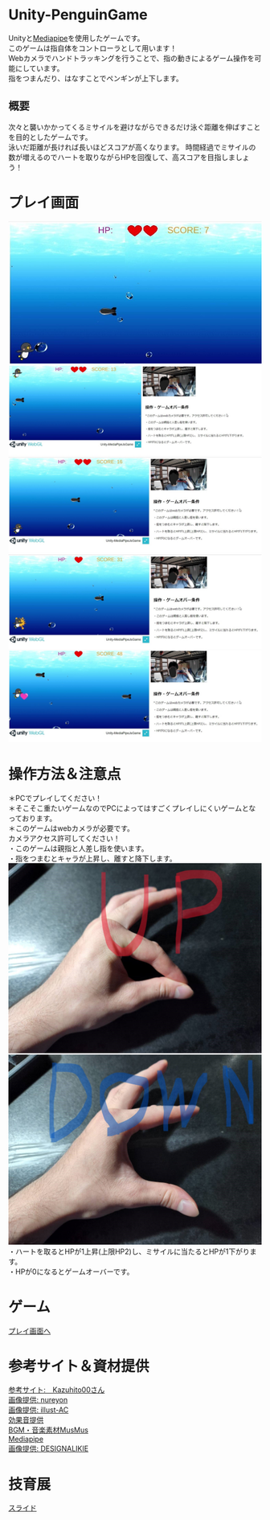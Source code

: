 # Unity-PenguinGame
Unityと[Mediapipe](https://google.github.io/mediapipe/)を使用したゲームです。<br>
このゲームは指自体をコントローラとして用います！<br>
Webカメラでハンドトラッキングを行うことで、指の動きによるゲーム操作を可能にしています。<br>
指をつまんだり、はなすことでペンギンが上下します。<br>
## 概要
次々と襲いかかってくるミサイルを避けながらできるだけ泳ぐ距離を伸ばすことを目的としたゲームです。<br>
泳いだ距離が長ければ長いほどスコアが高くなります。
時間経過でミサイルの数が増えるのでハートを取りながらHPを回復して、高スコアを目指しましょう！
# プレイ画面
![pic](https://github.com/takeru-a/Unity-PenguinGame/blob/main/TemplateData/uni5.jpg)
![pic](https://github.com/takeru-a/Unity-PenguinGame/blob/main/TemplateData/uni1.jpg)
![pic](https://github.com/takeru-a/Unity-PenguinGame/blob/main/TemplateData/uni2.jpg)
![pic](https://github.com/takeru-a/Unity-PenguinGame/blob/main/TemplateData/uni3.jpg)
![pic](https://github.com/takeru-a/Unity-PenguinGame/blob/main/TemplateData/uni4.jpg)

# 操作方法＆注意点
＊PCでプレイしてください！<br>
＊そこそこ重たいゲームなのでPCによってはすごくプレイしにくいゲームとなっております。<br>
＊このゲームはwebカメラが必要です。<br>
カメラアクセス許可してください！<br>
・このゲームは親指と人差し指を使います。<br>
・指をつまむとキャラが上昇し、離すと降下します。<br>
![pic](https://github.com/takeru-a/Unity-PenguinGame/blob/main/TemplateData/hand-close.jpg)
![pic](https://github.com/takeru-a/Unity-PenguinGame/blob/main/TemplateData/hand-op.jpg)
・ハートを取るとHPが1上昇(上限HP2)し、ミサイルに当たるとHPが1下がります。<br>
・HPが0になるとゲームオーバーです。<br>
# ゲーム
[プレイ画面へ](https://takeru-a.github.io/Unity-PenguinGame/)
# 参考サイト＆資材提供
[参考サイト:　Kazuhito00さん](https://github.com/Kazuhito00/Unity-MediaPipeJs-SendMessage-WebGL-Sample)<br>
[画像提供: nureyon](https://nureyon.com/heart_shape-1?pattern=17)<br>
[画像提供: illust-AC](https://www.ac-illust.com/main/detail.php?id=23073900&word=%E6%B0%B4%E4%B8%AD)<br>
[効果音提供](https://taira-komori.jpn.org/arms01.html)<br>
[BGM・音楽素材MusMus](https://musmus.main.jp)<br>
[Mediapipe](https://google.github.io/mediapipe/)<br>
[画像提供: DESIGNALIKIE](https://illustimage.com/?id=20845)<br>
# 技育展
[スライド](https://docs.google.com/presentation/d/1jmuAKHrT01HWSSdPssVReBYptD3LV1BZSeuvlkckv1Q/edit#slide=id.g10f42b85138_2_327)<br>

